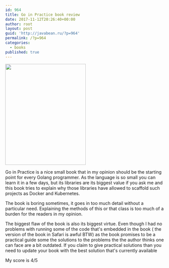 ```yaml
---
id: 964
title: Go in Practice book review
date: 2017-11-12T20:26:40+00:00
author: root
layout: post
guid: 'http://javabean.ru/?p=964'
permalink: /?p=964
categories:
  - books
published: true
---
```

<img class="alignleft size-medium" src="http://goinpracticebook.com/assets/cover.png" width="255" height="320" />

<p>Go in Practice is a nice small book that in my opinion should be the starting point for every Golang programmer. As the language is so small you can learn it in a few days, but its libraries are its biggest value if you ask me and this book tries to explain why those libraries have allowed to scaffold such projects as Docker and Kubernetes.</p>

<p>The book is boring sometimes, it goes in too much detail without a particular need. Explaining the methods of this or that class is too much of a burden for the readers in my opinion.</p>

<p>The biggest flaw of the book is also its biggest virtue. Even though I had no problems with running some of the code that's embedded in the book ( the version of the book in Safari is awful BTW) as the book promises to be a practical guide some the solutions to the problems the the author thinks one can face are a bit outdated. If you claim to give practical solutions than you need to update your book with the best solution that's currently available</p>

<p>My score is 4/5</p>
&nbsp;
